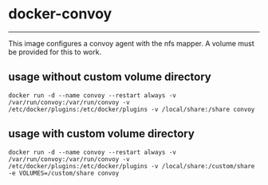 # docker-convoy
--------------------

This image configures a convoy agent with the nfs mapper. A volume must be provided for this to work.

## usage without custom volume directory

```docker run -d --name convoy --restart always -v /var/run/convoy:/var/run/convoy -v /etc/docker/plugins:/etc/docker/plugins -v /local/share:/share convoy```

## usage with custom volume directory

```docker run -d --name convoy --restart always -v /var/run/convoy:/var/run/convoy -v /etc/docker/plugins:/etc/docker/plugins -v /local/share:/custom/share -e VOLUMES=/custom/share convoy```